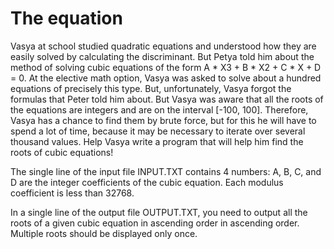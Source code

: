 # The equation

Vasya at school studied quadratic equations and understood how they are easily solved by calculating the discriminant. But Petya told him about the method of solving cubic equations of the form A * X3 + B * X2 + C * X + D = 0. At the elective math option, Vasya was asked to solve about a hundred equations of precisely this type. But, unfortunately, Vasya forgot the formulas that Peter told him about. But Vasya was aware that all the roots of the equations are integers and are on the interval [-100, 100]. Therefore, Vasya has a chance to find them by brute force, but for this he will have to spend a lot of time, because it may be necessary to iterate over several thousand values. Help Vasya write a program that will help him find the roots of cubic equations!

The single line of the input file INPUT.TXT contains 4 numbers: A, B, C, and D are the integer coefficients of the cubic equation. Each modulus coefficient is less than 32768.

In a single line of the output file OUTPUT.TXT, you need to output all the roots of a given cubic equation in ascending order in ascending order. Multiple roots should be displayed only once.
